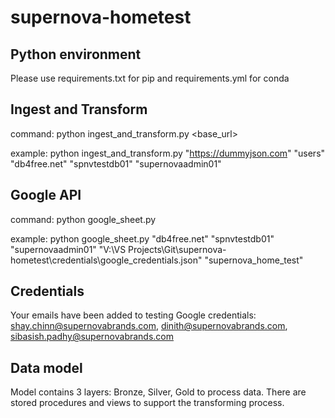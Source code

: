 # supernova-hometest

## Python environment

Please use requirements.txt for pip and requirements.yml for conda

## Ingest and Transform

command: python ingest_and_transform.py <base_url> <table name> <host name> <database name> <username> <password>

example: python ingest_and_transform.py "https://dummyjson.com" "users" "db4free.net" "spnvtestdb01" "supernovaadmin01" <password>

## Google API

command: python google_sheet.py <host name> <database name> <username> <password> <credentials path> <output gsheet name>

example: python google_sheet.py "db4free.net" "spnvtestdb01" "supernovaadmin01" <password> "V:\VS Projects\Git\supernova-hometest\credentials\google_credentials.json" "supernova_home_test"

## Credentials

Your emails have been added to testing Google credentials: shay.chinn@supernovabrands.com, dinith@supernovabrands.com, sibasish.padhy@supernovabrands.com

## Data model

Model contains 3 layers: Bronze, Silver, Gold to process data. There are stored procedures and views to support the transforming process.